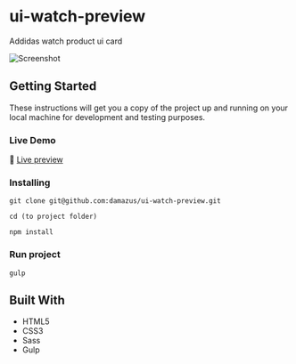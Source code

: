 # ui-watch-preview

Addidas watch product ui card  

![Screenshot](../assets/screenshot.png?raw=true)

## Getting Started

These instructions will get you a copy of the project up and running on your local machine
 for development and testing purposes.

### Live Demo
:wave: [Live preview](https://damazus.github.io/ui-watch-preview)

### Installing

```
git clone git@github.com:damazus/ui-watch-preview.git
```

```
cd (to project folder)
```

```
npm install
```

### Run project
```
gulp
```

## Built With

* HTML5
* CSS3
* Sass
* Gulp
